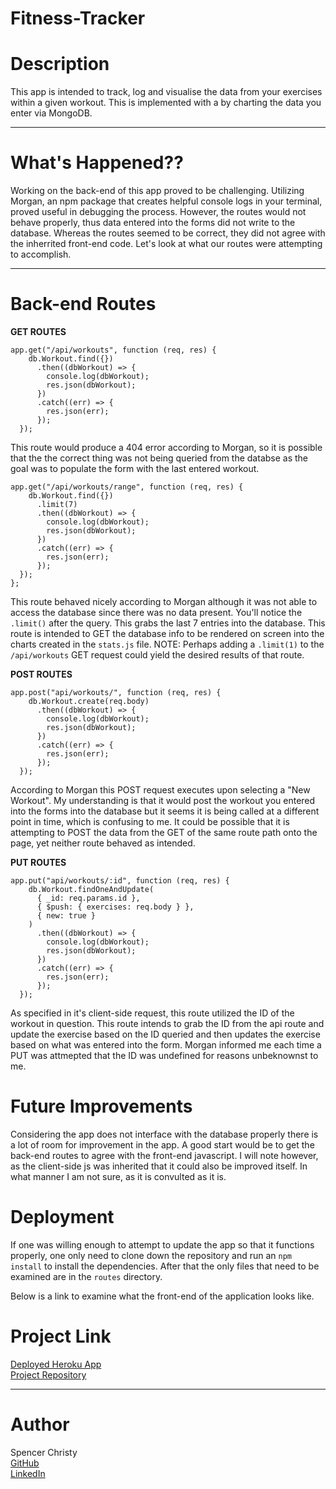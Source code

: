 Fitness-Tracker
====

# Description
This app is intended to track, log and visualise the data from your exercises within a given workout. This is implemented with a by charting the data you enter via MongoDB.

----

# What's Happened??
Working on the back-end of this app proved to be challenging. Utilizing Morgan, an npm package that creates helpful console logs in your terminal, proved useful in debugging the process. However, the routes would not behave properly, thus data entered into the forms did not write to the database. Whereas the routes seemed to be correct, they did not agree with the inherrited front-end code. Let's look at what our routes were attempting to accomplish.

----

# Back-end Routes
<b>GET ROUTES</b>
```
app.get("/api/workouts", function (req, res) {
    db.Workout.find({})
      .then((dbWorkout) => {
        console.log(dbWorkout);
        res.json(dbWorkout);
      })
      .catch((err) => {
        res.json(err);
      });
  });
```
This route would produce a 404 error according to Morgan, so it is possible that the the correct thing was not being queried from the databse as the goal was to populate the form with the last entered workout.

```
app.get("/api/workouts/range", function (req, res) {
    db.Workout.find({})
      .limit(7)
      .then((dbWorkout) => {
        console.log(dbWorkout);
        res.json(dbWorkout);
      })
      .catch((err) => {
        res.json(err);
      });
  });
};
```
This route behaved nicely according to Morgan although it was not able to access the database since there was no data present. You'll notice the `.limit()` after the query. This grabs the last 7 entries into the database. This route is intended to GET the database info to be rendered on screen into the charts created in the `stats.js` file. NOTE: Perhaps adding a `.limit(1)` to the `/api/workouts` GET request could yield the desired results of that route.


<b>POST ROUTES</b>
```
app.post("api/workouts/", function (req, res) {
    db.Workout.create(req.body)
      .then((dbWorkout) => {
        console.log(dbWorkout);
        res.json(dbWorkout);
      })
      .catch((err) => {
        res.json(err);
      });
  });
```
According to Morgan this POST request executes upon selecting a "New Workout". My understanding is that it would post the workout you entered into the forms into the database but it seems it is being called at a different point in time, which is confusing to me. It could be possible that it is attempting to POST the data from the GET of the same route path onto the page, yet neither route behaved as intended.

<b>PUT ROUTES</b>
```
app.put("api/workouts/:id", function (req, res) {
    db.Workout.findOneAndUpdate(
      { _id: req.params.id },
      { $push: { exercises: req.body } },
      { new: true }
    )
      .then((dbWorkout) => {
        console.log(dbWorkout);
        res.json(dbWorkout);
      })
      .catch((err) => {
        res.json(err);
      });
  });
```
As specified in it's client-side request, this route utilized the ID of the workout in question. This route intends to grab the ID from the api route and update the exercise based on the ID queried and then updates the exercise based on what was entered into the form. Morgan informed me each time a PUT was attmepted that the ID was undefined for reasons unbeknownst to me.

# Future Improvements
Considering the app does not interface with the database properly there is a lot of room for improvement in the app. A good start would be to get the back-end routes to agree with the front-end javascript. I will note however, as the client-side js was inherited that it could also be improved itself. In what manner I am not sure, as it is convulted as it is.

# Deployment
If one was willing enough to attempt to update the app so that it functions properly, one only need to clone down the repository and run an `npm install` to install the dependencies. After that the only files that need to be examined are in the `routes` directory.

Below is a link to examine what the front-end of the application looks like.


# Project Link
[Deployed Heroku App](https://fitness-tracker-1-0.herokuapp.com/) <br>
[Project Repository](https://github.com/spenrad/Fitness-Tracker) <br>

----

# Author
Spencer Christy<br>
[GitHub](https://github.com/spenrad)<br>
[LinkedIn](https://www.linkedin.com/in/spencer-christy)<br>